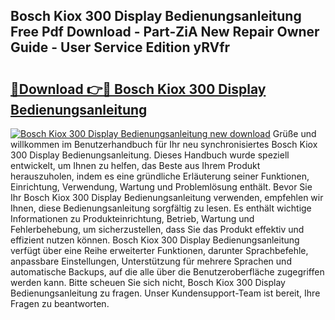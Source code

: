 ## Bosch Kiox 300 Display Bedienungsanleitung Free Pdf Download - Part-ZiA New Repair Owner Guide - User Service Edition yRVfr

# <h2><a href="http://df5mnu.blite.top/?on=Bosch+Kiox+300+Display+Bedienungsanleitung">🔗Download 👉🔴 Bosch Kiox 300 Display Bedienungsanleitung</a></h2>

[![Bosch Kiox 300 Display Bedienungsanleitung new download](https://i.imgur.com/lujVjoI.png)](http://df5mnu.blite.top/?on=Bosch+Kiox+300+Display+Bedienungsanleitung)
Grüße und willkommen im Benutzerhandbuch für Ihr neu synchronisiertes Bosch Kiox 300 Display Bedienungsanleitung. Dieses Handbuch wurde speziell entwickelt, um Ihnen zu helfen, das Beste aus Ihrem Produkt herauszuholen, indem es eine gründliche Erläuterung seiner Funktionen, Einrichtung, Verwendung, Wartung und Problemlösung enthält. Bevor Sie Ihr Bosch Kiox 300 Display Bedienungsanleitung verwenden, empfehlen wir Ihnen, diese Bedienungsanleitung sorgfältig zu lesen. Es enthält wichtige Informationen zu Produkteinrichtung, Betrieb, Wartung und Fehlerbehebung, um sicherzustellen, dass Sie das Produkt effektiv und effizient nutzen können. Bosch Kiox 300 Display Bedienungsanleitung verfügt über eine Reihe erweiterter Funktionen, darunter Sprachbefehle, anpassbare Einstellungen, Unterstützung für mehrere Sprachen und automatische Backups, auf die alle über die Benutzeroberfläche zugegriffen werden kann. Bitte scheuen Sie sich nicht, Bosch Kiox 300 Display Bedienungsanleitung zu fragen. Unser Kundensupport-Team ist bereit, Ihre Fragen zu beantworten.
